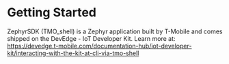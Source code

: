 # Getting Started
ZephyrSDK (TMO_shell) is a Zephyr application built by T-Mobile and comes shipped on the DevEdge - IoT Developer Kit. Learn more at: https://devedge.t-mobile.com/documentation-hub/iot-developer-kit/interacting-with-the-kit-at-cli-via-tmo-shell
